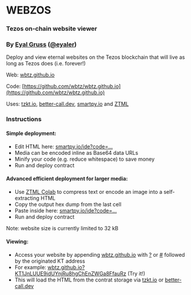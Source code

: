 # WEBZOS

### Tezos on-chain website viewer

### By [Eyal Gruss](https://eyalgruss.com) ([@eyaler](https://twitter.com/eyaler))

Deploy and view eternal websites on the Tezos blockchain that will live as long as Tezos does (i.e. forever!)

Web: [wbtz.github.io](https://wbtz.github.io)

Code: [https://github.com/wbtz/wbtz.github.io](https://github.com/wbtz/wbtz.github.io)

Uses: [tzkt.io](https://tzkt.io), [better-call.dev](https://better-call.dev), [smartpy.io](https://smartpy.io) and [ZTML](https://github.com/eyaler/ztml)

### Instructions

#### Simple deployment:

- Edit HTML here: [smartpy.io/ide?code=...](https://smartpy.io/ide?code=eJxNUEFugzAQvCPxh@3JoEr0WlUhqkqp2kuoEqoovVgGTGLJ2Mi7OdDX14aiZn2wd3Zsz4waRusIcBCOxgkEAo5xFFarBSIcZfNjMcExK6whJ1pKn@IIfHWyB86VUcR5glL36yDUhQYNOTjGWBxt7l6roj59lgHd@n6eamHOuTShHyQJaC_CoaT8Sv1jAEmRlttj@fJdHTYPS@fhxnaT34tqV5e7Gqo3OFVfe_C8w0ddwnu5L@No_nbVErRlQWdwcSWlMWsmkshtz5GcMuckCMrCeUzSNF38qx4YyWHUwnMZGEugjHdsxCA5__P67J8UXcc9hRK2hMXS_4Bm_DYY9Kn4OwHn2EojnLJJeju_z9fQPfwLaWh4oA--)
- Media can be encoded inline as Base64 data URLs
- Minify your code (e.g. reduce whitespace) to save money
- Run and deploy contract

#### Advanced efficient deployment for larger media:

- Use [ZTML Colab](https://bit.ly/ztml1) to compress text or encode an image into a self-extracting HTML
- Copy the output hex dump from the last cell
- Paste inside here: [smartpy.io/ide?code=...](https://smartpy.io/ide?code=eJxNkEtrAjEUhfeC_@HsklAQ1wWhpa8RtBY7YrsKcSaDgcmDuXeh_fVNage92Z2Tc@6XOJ_iwCBvBk5nGAKl6aScpjdE2NvDTyRJafYUAw@mYXU_nSBPazto7YJjrSXZvhuNMkf2vT7aExYQ1csXnnfrD2xe8b3ZbVHV6xU@68dtvXx_w35ZV5ifxDVcymaluKw9nNmSHPuUusC5DoKtT73JrkCIDBcyTjDeav0P8pDjpm11vsJSXF4i1JX@T7@lpoybM0XX1NhgBheluvXvFuOPZPkXjZhZ7A--)
- Run and deploy contract

Note: website size is currently limited to 32 kB

#### Viewing:

- Access your website by appending [wbtz.github.io](https://wbtz.github.io) with [?]() or [#]() followed by the originated KT address
- For example: [wbtz.github.io?KT1JnLUUE9idUYnjRu8hgChEnZWGa8FfauRz](https://wbtz.github.io?KT1JnLUUE9idUYnjRu8hgChEnZWGa8FfauRz) (Try it!)
- This will load the HTML from the contrat storage via [tzkt.io](https://tzkt.io/KT1JnLUUE9idUYnjRu8hgChEnZWGa8FfauRz/storage) or [better-call.dev](https://better-call.dev/mainnet/KT1JnLUUE9idUYnjRu8hgChEnZWGa8FfauRz/storage)
